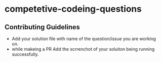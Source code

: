 # competetive-codeing-questions

## Contributing Guidelines

- Add your solution file with name of the question/issue you are working on.
- while makeing a PR Add the scrrenchot of your soluiton being running successfully.
